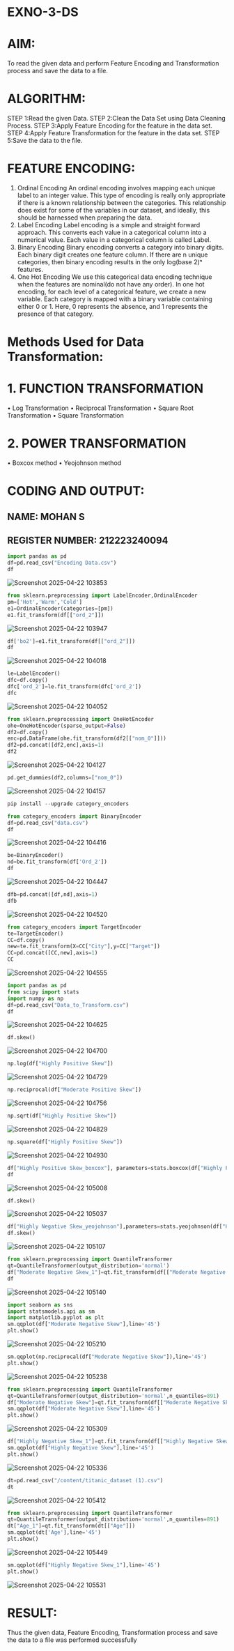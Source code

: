 # EXNO-3-DS

# AIM:
To read the given data and perform Feature Encoding and Transformation process and save the data to a file.

# ALGORITHM:
STEP 1:Read the given Data.
STEP 2:Clean the Data Set using Data Cleaning Process.
STEP 3:Apply Feature Encoding for the feature in the data set.
STEP 4:Apply Feature Transformation for the feature in the data set.
STEP 5:Save the data to the file.

# FEATURE ENCODING:
1. Ordinal Encoding
An ordinal encoding involves mapping each unique label to an integer value. This type of encoding is really only appropriate if there is a known relationship between the categories. This relationship does exist for some of the variables in our dataset, and ideally, this should be harnessed when preparing the data.
2. Label Encoding
Label encoding is a simple and straight forward approach. This converts each value in a categorical column into a numerical value. Each value in a categorical column is called Label.
3. Binary Encoding
Binary encoding converts a category into binary digits. Each binary digit creates one feature column. If there are n unique categories, then binary encoding results in the only log(base 2)ⁿ features.
4. One Hot Encoding
We use this categorical data encoding technique when the features are nominal(do not have any order). In one hot encoding, for each level of a categorical feature, we create a new variable. Each category is mapped with a binary variable containing either 0 or 1. Here, 0 represents the absence, and 1 represents the presence of that category.

# Methods Used for Data Transformation:
  # 1. FUNCTION TRANSFORMATION
• Log Transformation
• Reciprocal Transformation
• Square Root Transformation
• Square Transformation
  # 2. POWER TRANSFORMATION
• Boxcox method
• Yeojohnson method

# CODING AND OUTPUT:

## NAME: MOHAN S
## REGISTER NUMBER: 212223240094

```python
import pandas as pd
df=pd.read_csv("Encoding Data.csv")
df
```
![Screenshot 2025-04-22 103853](https://github.com/user-attachments/assets/042632d1-d875-4082-834d-d906b81830ae)

```python
from sklearn.preprocessing import LabelEncoder,OrdinalEncoder
pm=['Hot','Warm','Cold']
e1=OrdinalEncoder(categories=[pm])
e1.fit_transform(df[["ord_2"]])
```
![Screenshot 2025-04-22 103947](https://github.com/user-attachments/assets/423811cf-6483-40d9-8cf6-1306e7217f74)

```python
df['bo2']=e1.fit_transform(df[["ord_2"]])
df
```
![Screenshot 2025-04-22 104018](https://github.com/user-attachments/assets/6b96b51b-ce6b-4bac-8267-7a598f9003c7)

```python
le=LabelEncoder()
dfc=df.copy()
dfc['ord_2']=le.fit_transform(dfc['ord_2'])
dfc
```
![Screenshot 2025-04-22 104052](https://github.com/user-attachments/assets/231693cc-7f31-4414-99d1-37ecee744bc3)

```python
from sklearn.preprocessing import OneHotEncoder
ohe=OneHotEncoder(sparse_output=False)
df2=df.copy()
enc=pd.DataFrame(ohe.fit_transform(df2[["nom_0"]]))
df2=pd.concat([df2,enc],axis=1)
df2
```
![Screenshot 2025-04-22 104127](https://github.com/user-attachments/assets/e86977ed-1e98-4c29-9e63-54c885d2aefe)

```python
pd.get_dummies(df2,columns=["nom_0"])
```
![Screenshot 2025-04-22 104157](https://github.com/user-attachments/assets/dab272e6-d06a-4568-b79a-1ef4dacb9f71)


```python
pip install --upgrade category_encoders
```

```python
from category_encoders import BinaryEncoder
df=pd.read_csv("data.csv")
df
```
![Screenshot 2025-04-22 104416](https://github.com/user-attachments/assets/a27a42e0-e9d6-4f60-b222-c6923a833de9)

```python
be=BinaryEncoder()
nd=be.fit_transform(df['Ord_2'])
df
```
![Screenshot 2025-04-22 104447](https://github.com/user-attachments/assets/3825ec89-f1fc-47a2-ae60-d623899a35b3)

```python
dfb=pd.concat([df,nd],axis=1)
dfb
```
![Screenshot 2025-04-22 104520](https://github.com/user-attachments/assets/adae2e58-3c09-4f55-be76-9c99ca1ba9cc)

```python
from category_encoders import TargetEncoder
te=TargetEncoder()
CC=df.copy()
new=te.fit_transform(X=CC["City"],y=CC["Target"])
CC=pd.concat([CC,new],axis=1)
CC
```
![Screenshot 2025-04-22 104555](https://github.com/user-attachments/assets/1c6e56e6-a07c-483c-b0d6-7a5459a0b3d2)

```python
import pandas as pd
from scipy import stats
import numpy as np
df=pd.read_csv("Data_to_Transform.csv")
df
```
![Screenshot 2025-04-22 104625](https://github.com/user-attachments/assets/943c614d-c8de-4ccb-a515-d921498a8d28)

```python
df.skew()
```
![Screenshot 2025-04-22 104700](https://github.com/user-attachments/assets/404c8d11-e29d-4a9c-8888-f176b50c5f51)

```python
np.log(df["Highly Positive Skew"])
```
![Screenshot 2025-04-22 104729](https://github.com/user-attachments/assets/038c362b-c56e-46f8-8ad1-fb7c6f5a92bf)

```python
np.reciprocal(df["Moderate Positive Skew"])
```
![Screenshot 2025-04-22 104756](https://github.com/user-attachments/assets/5815950c-0bf3-43ca-b4c1-d998a3cbb170)

```python
np.sqrt(df["Highly Positive Skew"])
```
![Screenshot 2025-04-22 104829](https://github.com/user-attachments/assets/25c7d9f2-80b2-46be-a970-671d3ca39d25)


```python
np.square(df["Highly Positive Skew"])
```
![Screenshot 2025-04-22 104930](https://github.com/user-attachments/assets/da5a1079-3287-4e6d-b462-6ce33cea9211)

```python
df["Highly Positive Skew_boxcox"], parameters=stats.boxcox(df["Highly Positive Skew"])
df
```
![Screenshot 2025-04-22 105008](https://github.com/user-attachments/assets/b973fb32-bad3-488b-9f98-3a6eb631f8c0)

```python
df.skew()
```
![Screenshot 2025-04-22 105037](https://github.com/user-attachments/assets/691eef13-8b63-4c06-ab57-e9981df7fcee)

```python
df["Highly Negative Skew_yeojohnson"],parameters=stats.yeojohnson(df["Highly Negative Skew"])
df.skew()
```
![Screenshot 2025-04-22 105107](https://github.com/user-attachments/assets/a106a127-3552-4478-85ff-4bff313c473f)

```python
from sklearn.preprocessing import QuantileTransformer
qt=QuantileTransformer(output_distribution='normal')
df["Moderate Negative Skew_1"]=qt.fit_transform(df[["Moderate Negative Skew"]])
df
```
![Screenshot 2025-04-22 105140](https://github.com/user-attachments/assets/8e40f7b2-59b3-4399-8cfc-64d47c3290d1)

```python
import seaborn as sns
import statsmodels.api as sm
import matplotlib.pyplot as plt
sm.qqplot(df["Moderate Negative Skew"],line='45')
plt.show()
```
![Screenshot 2025-04-22 105210](https://github.com/user-attachments/assets/86e63c1d-a097-4010-84eb-7a0b5b6e53d6)

```python
sm.qqplot(np.reciprocal(df["Moderate Negative Skew"]),line='45')
plt.show()
```
![Screenshot 2025-04-22 105238](https://github.com/user-attachments/assets/8a649c41-abfe-4504-9ce8-bb1b1d4e5324)

```python
from sklearn.preprocessing import QuantileTransformer
qt=QuantileTransformer(output_distribution='normal',n_quantiles=891)
df["Moderate Negative Skew"]=qt.fit_transform(df[["Moderate Negative Skew"]])
sm.qqplot(df["Moderate Negative Skew"],line='45')
plt.show()
```
![Screenshot 2025-04-22 105309](https://github.com/user-attachments/assets/1f57c227-eb5d-40dd-a93f-8b63facebb68)

```python
df["Highly Negative Skew_1"]=qt.fit_transform(df[["Highly Negative Skew"]])
sm.qqplot(df["Highly Negative Skew"],line='45')
plt.show()
```
![Screenshot 2025-04-22 105336](https://github.com/user-attachments/assets/107b87e4-7413-4de7-9481-132c3d49ce87)

```python
dt=pd.read_csv("/content/titanic_dataset (1).csv")
dt
```
![Screenshot 2025-04-22 105412](https://github.com/user-attachments/assets/214c375a-4b47-40e9-8102-2fcfcae09974)

```python
from sklearn.preprocessing import QuantileTransformer
qt=QuantileTransformer(output_distribution='normal',n_quantiles=891)
dt["Age_1"]=qt.fit_transform(dt[["Age"]])
sm.qqplot(dt['Age'],line='45')
plt.show()
```
![Screenshot 2025-04-22 105449](https://github.com/user-attachments/assets/81b8452f-a020-4e73-a137-93528880cde6)

```python
sm.qqplot(df["Highly Negative Skew_1"],line='45')
plt.show()
```
![Screenshot 2025-04-22 105531](https://github.com/user-attachments/assets/ce862f54-9338-49f5-bcab-26adbb3723e2)

# RESULT:
Thus the given data, Feature Encoding, Transformation process and save the data to a file
was performed successfully

       
